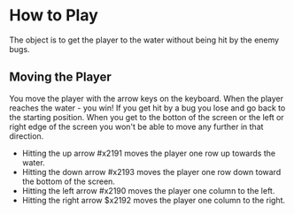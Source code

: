 # How to Play
The object is to get the player to the water without being hit by the enemy bugs.

## Moving the Player
You move the player with the arrow keys on the keyboard. When the player reaches the water - you win! If you get hit by a bug you lose and go back to the starting position.
When you get to the botton of the screen or the left or right edge of the screen you won't be able to move any further in that direction.

* Hitting the up arrow #x2191 moves the player one row up towards the water.
* Hitting the down arrow #x2193 moves the player one row down toward the bottom of the screen.
* Hitting the left arrow #x2190 moves the player one column to the left.
* Hitting the right arrow $x2192 moves the player one column to the right. 